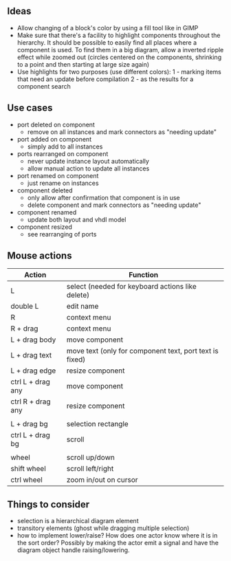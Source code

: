 <!-- vim: ts=2:sw=2:expandtab -->

## Ideas

- Allow changing of a block's color by using a fill tool like in GIMP
- Make sure that there's a facility to highlight components throughout the hierarchy.
  It should be possible to easily find all places where a component is used.
  To find them in a big diagram, allow a inverted ripple effect while zoomed out
  (circles centered on the components, shrinking to a point and then starting at large size again)
- Use highlights for two purposes (use different colors):
  1 - marking items that need an update before compilation
  2 - as the results for a component search

## Use cases

- port deleted on component
    - remove on all instances and mark connectors as "needing update"
- port added on component
    - simply add to all instances
- ports rearranged on component
    - never update instance layout automatically
    - allow manual action to update all instances
- port renamed on component
    - just rename on instances
- component deleted
    - only allow after confirmation that component is in use
    - delete component and mark connectors as "needing update"
- component renamed
    - update both layout and vhdl model
- component resized
    - see rearranging of ports

## Mouse actions

| Action           | Function                                               |
|------------------|--------------------------------------------------------|
| L                | select (needed for keyboard actions like delete)       |
| double L         | edit name                                              |
| R                | context menu                                           |
| R + drag         | context menu                                           |
| L + drag body    | move component                                         |
| L + drag text    | move text (only for component text, port text is fixed)|
| L + drag edge    | resize component                                       |
| ctrl L + drag any| move component                                         |
| ctrl R + drag any| resize component                                       |
|                  |                                                        |
| L + drag bg      | selection rectangle                                    |
| ctrl L + drag bg | scroll                                                 |
|                  |                                                        |
| wheel            | scroll up/down                                         |
| shift wheel      | scroll left/right                                      |
| ctrl wheel       | zoom in/out on cursor                                  |

## Things to consider

- selection is a hierarchical diagram element
- transitory elements (ghost while dragging multiple selection)
- how to implement lower/raise? How does one actor know where it is in the
  sort order?
  Possibly by making the actor emit a signal and have the diagram object
  handle raising/lowering.

